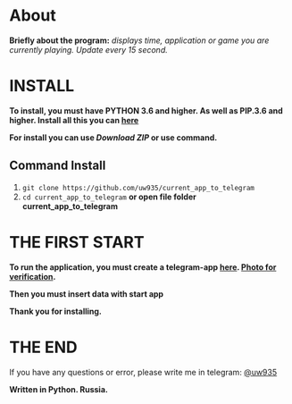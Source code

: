 # About #

**Briefly about the program:** *displays time, application or game you are currently playing. Update every 15 second.*

# INSTALL #
**To install, you must have PYTHON 3.6 and higher. As well as PIP.3.6 and higher. Install all this you can [here](https://www.python.org/downloads/)**

**For install you can use *Download ZIP* or use command.**

## Command Install ##

1. `git clone https://github.com/uw935/current_app_to_telegram`
2. `cd current_app_to_telegram` **or open file folder current_app_to_telegram**

# THE FIRST START #

**To run the application, you must create a telegram-app [here](https://my.telegram.org/auth?to=create). [Photo for verification](https://imgur.com/a/UZZ5JyZ).**

**Then you must insert data with start app**

**Thank you for installing.**

# THE END #

If you have any questions or error, please write me in telegram: [@uw935](https://web.telegram.org/uw935)


**Written in Python. Russia.**
